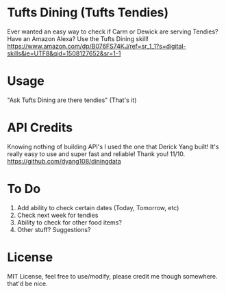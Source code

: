 # Tufts Dining (Tufts Tendies)
Ever wanted an easy way to check if Carm or Dewick are serving Tendies? Have an Amazon Alexa? Use the Tufts Dining skill! https://www.amazon.com/dp/B076FS74KJ/ref=sr_1_1?s=digital-skills&ie=UTF8&qid=1508127652&sr=1-1

# Usage
"Ask Tufts Dining are there tendies"
(That's it)

# API Credits
Knowing nothing of building API's I used the one that Derick Yang built! It's really easy to use and super fast and reliable! Thank you! 11/10. https://github.com/dyang108/diningdata

# To Do
1. Add ability to check certain dates (Today, Tomorrow, etc)
2. Check next week for tendies
3. Ability to check for other food items?
4. Other stuff? Suggestions?

# License
MIT License, feel free to use/modify, please credit me though somewhere. that'd be nice.
